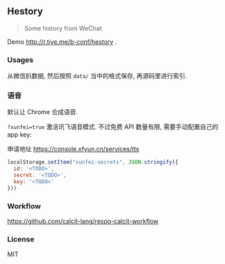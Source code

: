 
Hestory
----

> Some history from WeChat

Demo http://r.tiye.me/b-conf/hestory .

### Usages

从微信扒数据, 然后按照 `data/` 当中的格式保存, 再源码里进行索引.

### 语音

默认让 Chrome 合成语音.

`?xunfei=true` 激活讯飞语音模式. 不过免费 API 数量有限, 需要手动配置自己的 app key:

申请地址 https://console.xfyun.cn/services/tts

```js
localStorage.setItem("xunfei-secrets", JSON.stringify({
  id: '<TODO>',
  secret: '<TODO>',
  key: '<TODO>'
}))
```

### Workflow

https://github.com/calcit-lang/respo-calcit-workflow

### License

MIT
